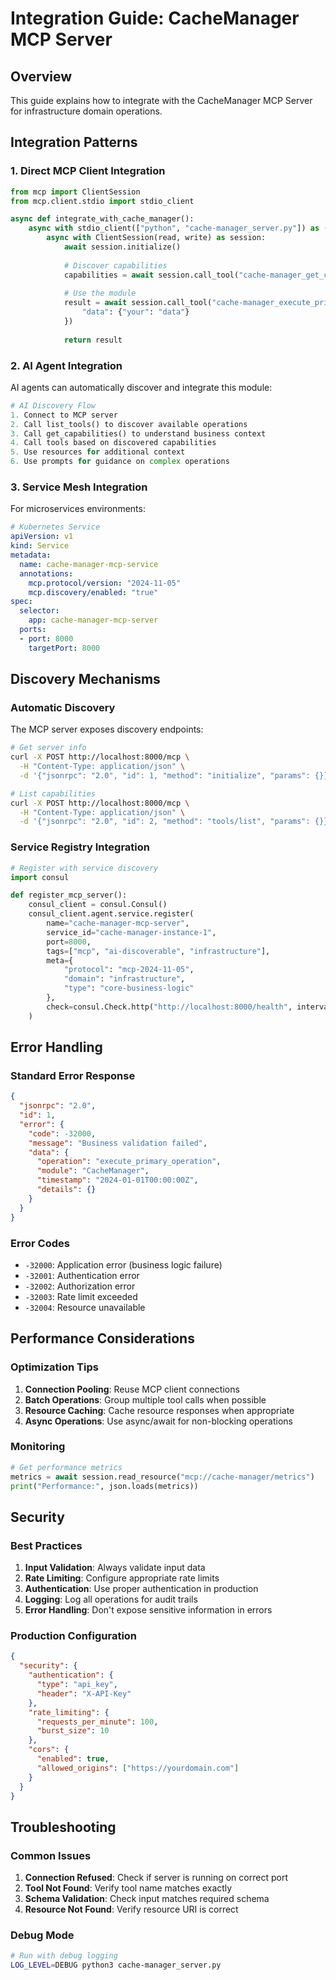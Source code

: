 # Integration Guide: CacheManager MCP Server

## Overview

This guide explains how to integrate with the CacheManager MCP Server for infrastructure domain operations.

## Integration Patterns

### 1. Direct MCP Client Integration

```python
from mcp import ClientSession
from mcp.client.stdio import stdio_client

async def integrate_with_cache_manager():
    async with stdio_client(["python", "cache-manager_server.py"]) as (read, write):
        async with ClientSession(read, write) as session:
            await session.initialize()
            
            # Discover capabilities
            capabilities = await session.call_tool("cache-manager_get_capabilities", {})
            
            # Use the module
            result = await session.call_tool("cache-manager_execute_primary_operation", {
                "data": {"your": "data"}
            })
            
            return result
```

### 2. AI Agent Integration

AI agents can automatically discover and integrate this module:

```python
# AI Discovery Flow
1. Connect to MCP server
2. Call list_tools() to discover available operations
3. Call get_capabilities() to understand business context
4. Call tools based on discovered capabilities
5. Use resources for additional context
6. Use prompts for guidance on complex operations
```

### 3. Service Mesh Integration

For microservices environments:

```yaml
# Kubernetes Service
apiVersion: v1
kind: Service
metadata:
  name: cache-manager-mcp-service
  annotations:
    mcp.protocol/version: "2024-11-05"
    mcp.discovery/enabled: "true"
spec:
  selector:
    app: cache-manager-mcp-server
  ports:
  - port: 8000
    targetPort: 8000
```

## Discovery Mechanisms

### Automatic Discovery

The MCP server exposes discovery endpoints:

```bash
# Get server info
curl -X POST http://localhost:8000/mcp \
  -H "Content-Type: application/json" \
  -d '{"jsonrpc": "2.0", "id": 1, "method": "initialize", "params": {}}'

# List capabilities
curl -X POST http://localhost:8000/mcp \
  -H "Content-Type: application/json" \
  -d '{"jsonrpc": "2.0", "id": 2, "method": "tools/list", "params": {}}'
```

### Service Registry Integration

```python
# Register with service discovery
import consul

def register_mcp_server():
    consul_client = consul.Consul()
    consul_client.agent.service.register(
        name="cache-manager-mcp-server",
        service_id="cache-manager-instance-1",
        port=8000,
        tags=["mcp", "ai-discoverable", "infrastructure"],
        meta={
            "protocol": "mcp-2024-11-05",
            "domain": "infrastructure",
            "type": "core-business-logic"
        },
        check=consul.Check.http("http://localhost:8000/health", interval="10s")
    )
```

## Error Handling

### Standard Error Response

```json
{
  "jsonrpc": "2.0",
  "id": 1,
  "error": {
    "code": -32000,
    "message": "Business validation failed",
    "data": {
      "operation": "execute_primary_operation",
      "module": "CacheManager",
      "timestamp": "2024-01-01T00:00:00Z",
      "details": {}
    }
  }
}
```

### Error Codes

- `-32000`: Application error (business logic failure)
- `-32001`: Authentication error
- `-32002`: Authorization error
- `-32003`: Rate limit exceeded
- `-32004`: Resource unavailable

## Performance Considerations

### Optimization Tips

1. **Connection Pooling**: Reuse MCP client connections
2. **Batch Operations**: Group multiple tool calls when possible
3. **Resource Caching**: Cache resource responses when appropriate
4. **Async Operations**: Use async/await for non-blocking operations

### Monitoring

```python
# Get performance metrics
metrics = await session.read_resource("mcp://cache-manager/metrics")
print("Performance:", json.loads(metrics))
```

## Security

### Best Practices

1. **Input Validation**: Always validate input data
2. **Rate Limiting**: Configure appropriate rate limits
3. **Authentication**: Use proper authentication in production
4. **Logging**: Log all operations for audit trails
5. **Error Handling**: Don't expose sensitive information in errors

### Production Configuration

```json
{
  "security": {
    "authentication": {
      "type": "api_key",
      "header": "X-API-Key"
    },
    "rate_limiting": {
      "requests_per_minute": 100,
      "burst_size": 10
    },
    "cors": {
      "enabled": true,
      "allowed_origins": ["https://yourdomain.com"]
    }
  }
}
```

## Troubleshooting

### Common Issues

1. **Connection Refused**: Check if server is running on correct port
2. **Tool Not Found**: Verify tool name matches exactly
3. **Schema Validation**: Check input matches required schema
4. **Resource Not Found**: Verify resource URI is correct

### Debug Mode

```bash
# Run with debug logging
LOG_LEVEL=DEBUG python3 cache-manager_server.py
```
